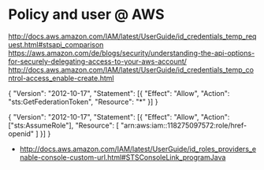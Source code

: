 # Policy and user @ AWS

http://docs.aws.amazon.com/IAM/latest/UserGuide/id_credentials_temp_request.html#stsapi_comparison
https://aws.amazon.com/de/blogs/security/understanding-the-api-options-for-securely-delegating-access-to-your-aws-account/
http://docs.aws.amazon.com/IAM/latest/UserGuide/id_credentials_temp_control-access_enable-create.html

{
  "Version": "2012-10-17",
  "Statement": [{
    "Effect": "Allow",
    "Action": "sts:GetFederationToken",
    "Resource": "*"
  }]
}
 
 
{
  "Version": "2012-10-17",
  "Statement": [{
    "Effect": "Allow",
    "Action": ["sts:AssumeRole"],
    "Resource": [ "arn:aws:iam::118275097572:role/href-openid" ]
  }]
}

 
- http://docs.aws.amazon.com/IAM/latest/UserGuide/id_roles_providers_enable-console-custom-url.html#STSConsoleLink_programJava
